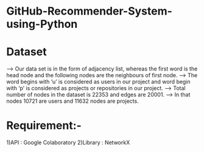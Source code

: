 # GitHub-Recommender-System-using-Python
 
# Dataset
 --> Our data set is in the form of adjacency list, whereas the first word is the head node and the following nodes are the neighbours of first node. 
 --> The word begins with ‘u’ is considered as users in our project and word begin with ‘p’ is considered as projects or repositories in our project. 
 --> Total number of nodes in the dataset is 22353 and edges are 20001. 
 --> In that nodes 10721 are users and 11632 nodes are projects.
# Requirement:-
  1)API      : Google Colaboratory
  2)Library  : NetworkX
  
